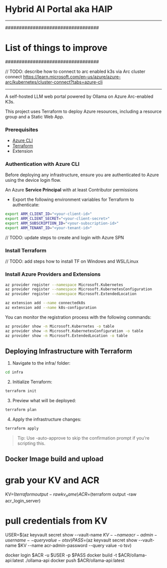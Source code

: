# Hybrid AI Portal aka HAIP

-------------------------------------------------
##################################
# List of things to improve
##################################

// TODO: describe how to connect to arc enabled k3s via Arc cluster connect https://learn.microsoft.com/en-us/azure/azure-arc/kubernetes/cluster-connect?tabs=azure-cli

-------------------------------------------------


A self-hosted LLM web portal powered by Ollama on Azure Arc-enabled K3s.

This project uses Terraform to deploy Azure resources, including a resource group and a Static Web App.

### Prerequisites

- [Azure CLI](https://learn.microsoft.com/en-us/cli/azure/install-azure-cli)
- [Terraform](https://developer.hashicorp.com/terraform/downloads)
- Extension

### Authentication with Azure CLI

Before deploying any infrastructure, ensure you are authenticated to Azure using the device login flow.

An Azure **Service Principal** with at least Contributor permissions
- Export the following environment variables for Terraform to authenticate:

```bash
export ARM_CLIENT_ID="<your-client-id>"
export ARM_CLIENT_SECRET="<your-client-secret>"
export ARM_SUBSCRIPTION_ID="<your-subscription-id>"
export ARM_TENANT_ID="<your-tenant-id>"
```
// TODO: update steps to create and login with Azure SPN

<!-- 1. Open a terminal and run:

```sh
az login --use-device-code
```

2. You’ll be given a code and a URL. Open the URL in your browser and enter the code to sign in.

3. After successful login, confirm the account and tenant:

```sh
az account show
``` -->

### Install Terraform
// TODO: add steps how to install TF on Windows and WSL/Linux

### Install Azure Providers and Extensions

```sh
az provider register --namespace Microsoft.Kubernetes
az provider register --namespace Microsoft.KubernetesConfiguration
az provider register --namespace Microsoft.ExtendedLocation

az extension add --name connectedk8s
az extension add --name k8s-configuration
```

You can monitor the registration process with the following commands:

```sh
az provider show -n Microsoft.Kubernetes -o table
az provider show -n Microsoft.KubernetesConfiguration -o table
az provider show -n Microsoft.ExtendedLocation -o table
```



## Deploying Infrastructure with Terraform

1. Navigate to the infra/ folder:

```sh
cd infra
```

2. Initialize Terraform:

```sh
terraform init
```

3. Preview what will be deployed:

```sh
terraform plan
```

4. Apply the infrastructure changes:

```sh
terraform apply
```

> Tip: Use -auto-approve to skip the confirmation prompt if you're scripting this.

## Docker Image build and upload

# grab your KV and ACR
KV=$(terraform output -raw kv_name)
ACR=$(terraform output -raw acr_login_server)

# pull credentials from KV
USER=$(az keyvault secret show --vault-name $KV --name acr-admin-username --query value -o tsv)
PASS=$(az keyvault secret show --vault-name $KV --name acr-admin-password --query value -o tsv)

docker login $ACR -u $USER -p $PASS
docker build -t $ACR/ollama-api:latest ./ollama-api
docker push $ACR/ollama-api:latest
